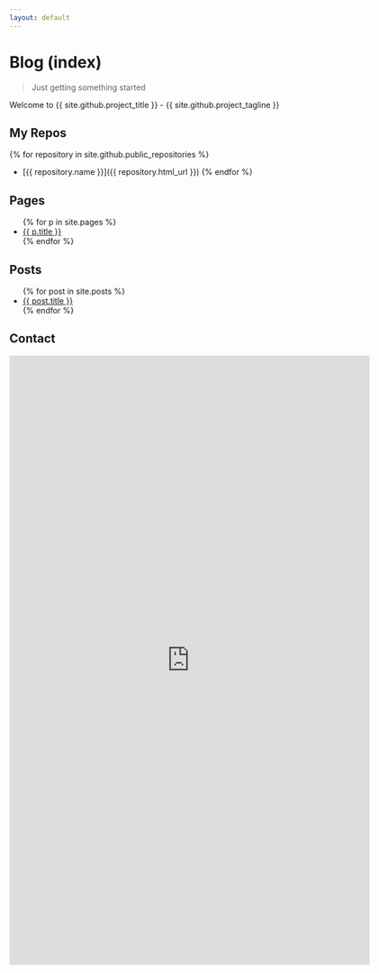 ```yaml
---
layout: default
---
```


# Blog (index)

> Just getting something started

Welcome to {{ site.github.project_title }} - {{ site.github.project_tagline }}

## My Repos

{% for repository in site.github.public_repositories %}
  * [{{ repository.name }}]({{ repository.html_url }})
{% endfor %}

## Pages

<ul>
  {% for p in site.pages %}
    <li>
      <a href="{{ p.url }}">{{ p.title }}</a>
    </li>
  {% endfor %}
</ul>

## Posts

<ul>
  {% for post in site.posts %}
    <li>
      <a href="{{ post.url }}">{{ post.title }}</a>
    </li>
  {% endfor %}
</ul>

## Contact

<iframe src="https://docs.google.com/forms/d/e/1FAIpQLSeOs85eMiF4b2MlAVc-N6SWb8MxlP8s0K02U1pcRYg5cI7iiA/viewform?embedded=true" width="640" height="1082" frameborder="0" marginheight="0" marginwidth="0">Loading…</iframe>